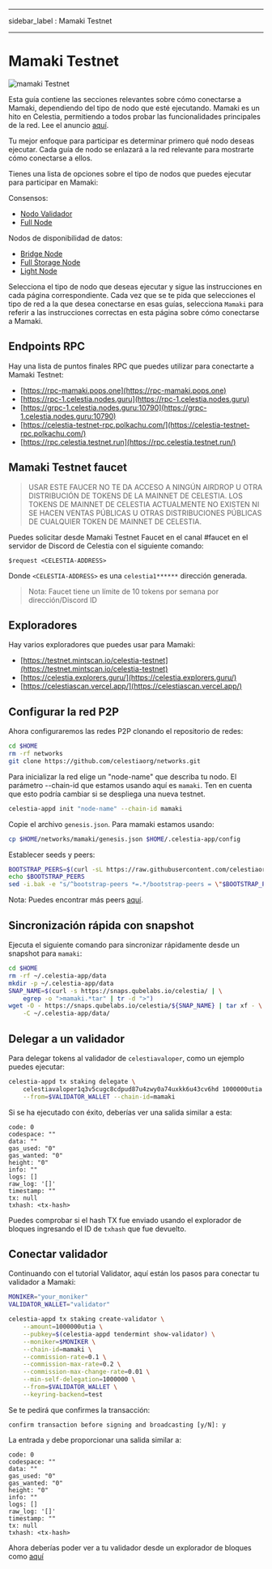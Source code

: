 - - -
sidebar_label : Mamaki Testnet
- - -

# Mamaki Testnet
<!-- markdownlint-disable MD013 -->

![mamaki Testnet](/img/mamaki.png)

Esta guía contiene las secciones relevantes sobre cómo conectarse a Mamaki, dependiendo del tipo de nodo que esté ejecutando. Mamaki es un hito en Celestia, permitiendo a todos probar las funcionalidades principales de la red. Lee el anuncio [aquí](https://blog.celestia.org/celestia-testnet-introduces-alpha-data-availability-api/).

Tu mejor enfoque para participar es determinar primero qué nodo deseas ejecutar. Cada guía de nodo se enlazará a la red relevante para mostrarte cómo conectarse a ellos.

Tienes una lista de opciones sobre el tipo de nodos que puedes ejecutar para participar en Mamaki:

Consensos:

* [Nodo Validador](./validator-node.md)
* [Full Node](./consensus-full-node.md)

Nodos de disponibilidad de datos:

* [Bridge Node](./bridge-node.md)
* [Full Storage Node](./full-storage-node.md)
* [Light Node](./light-node.md)

Selecciona el tipo de nodo que deseas ejecutar y sigue las instrucciones en cada página correspondiente. Cada vez que se te pida que selecciones el tipo de red a la que desea conectarse en esas guías, selecciona `Mamaki` para referir a las instrucciones correctas en esta página sobre cómo conectarse a Mamaki.

## Endpoints RPC

Hay una lista de puntos finales RPC que puedes utilizar para conectarte a Mamaki Testnet:

* [https://rpc-mamaki.pops.one](https://rpc-mamaki.pops.one)
* [https://rpc-1.celestia.nodes.guru](https://rpc-1.celestia.nodes.guru)
* [https://grpc-1.celestia.nodes.guru:10790](https://grpc-1.celestia.nodes.guru:10790)
* [https://celestia-testnet-rpc.polkachu.com/](https://celestia-testnet-rpc.polkachu.com/)
* [https://rpc.celestia.testnet.run](https://rpc.celestia.testnet.run/)

## Mamaki Testnet faucet

> USAR ESTE FAUCER NO TE DA ACCESO A NINGÚN AIRDROP U OTRA DISTRIBUCIÓN DE TOKENS DE LA MAINNET DE CELESTIA. LOS TOKENS DE MAINNET DE CELESTIA ACTUALMENTE NO EXISTEN NI SE HACEN VENTAS PÚBLICAS U OTRAS DISTRIBUCIONES PÚBLICAS DE CUALQUIER TOKEN DE MAINNET DE CELESTIA.

Puedes solicitar desde Mamaki Testnet Faucet en el canal #faucet en el servidor de Discord de Celestia con el siguiente comando:

```text
$request <CELESTIA-ADDRESS>
```

Donde `<CELESTIA-ADDRESS>` es una `celestia1******` dirección generada.

> Nota: Faucet tiene un límite de 10 tokens por semana por dirección/Discord ID

## Exploradores

Hay varios exploradores que puedes usar para Mamaki:

* [https://testnet.mintscan.io/celestia-testnet](https://testnet.mintscan.io/celestia-testnet)
* [https://celestia.explorers.guru/](https://celestia.explorers.guru/)
* [https://celestiascan.vercel.app/](https://celestiascan.vercel.app/)

## Configurar la red P2P

Ahora configuraremos las redes P2P clonando el repositorio de redes:

```sh
cd $HOME
rm -rf networks
git clone https://github.com/celestiaorg/networks.git
```

Para inicializar la red elige un "node-name" que describa tu nodo. El parámetro --chain-id que estamos usando aquí es `mamaki`. Ten en cuenta que esto podría cambiar si se despliega una nueva testnet.

```sh
celestia-appd init "node-name" --chain-id mamaki
```

Copie el archivo `genesis.json`. Para mamaki estamos usando:

```sh
cp $HOME/networks/mamaki/genesis.json $HOME/.celestia-app/config
```

Establecer seeds y peers:

```sh
BOOTSTRAP_PEERS=$(curl -sL https://raw.githubusercontent.com/celestiaorg/networks/master/mamaki/bootstrap-peers.txt | tr -d '\n')
echo $BOOTSTRAP_PEERS
sed -i.bak -e "s/^bootstrap-peers *=.*/bootstrap-peers = \"$BOOTSTRAP_PEERS\"/" $HOME/.celestia-app/config/config.toml

```

Nota: Puedes encontrar más peers [aquí](https://github.com/celestiaorg/networks/blob/master/mamaki/peers.txt).

## Sincronización rápida con snapshot

Ejecuta el siguiente comando para sincronizar rápidamente desde un snapshot para `mamaki`:

```sh
cd $HOME
rm -rf ~/.celestia-app/data
mkdir -p ~/.celestia-app/data
SNAP_NAME=$(curl -s https://snaps.qubelabs.io/celestia/ | \
    egrep -o ">mamaki.*tar" | tr -d ">")
wget -O - https://snaps.qubelabs.io/celestia/${SNAP_NAME} | tar xf - \
    -C ~/.celestia-app/data/
```

## Delegar a un validador

Para delegar tokens al validador de `celestiavaloper`, como un ejemplo puedes ejecutar:

```sh
celestia-appd tx staking delegate \
    celestiavaloper1q3v5cugc8cdpud87u4zwy0a74uxkk6u43cv6hd 1000000utia \
    --from=$VALIDATOR_WALLET --chain-id=mamaki
```

Si se ha ejecutado con éxito, deberías ver una salida similar a esta:

```console
code: 0
codespace: ""
data: ""
gas_used: "0"
gas_wanted: "0"
height: "0"
info: ""
logs: []
raw_log: '[]'
timestamp: ""
tx: null
txhash: <tx-hash>
```

Puedes comprobar si el hash TX fue enviado usando el explorador de bloques ingresando el ID de `txhash` que fue devuelto.

## Conectar validador

Continuando con el tutorial Validator, aquí están los pasos para conectar tu validador a Mamaki:

```sh
MONIKER="your_moniker"
VALIDATOR_WALLET="validator"

celestia-appd tx staking create-validator \
    --amount=1000000utia \
    --pubkey=$(celestia-appd tendermint show-validator) \
    --moniker=$MONIKER \
    --chain-id=mamaki \
    --commission-rate=0.1 \
    --commission-max-rate=0.2 \
    --commission-max-change-rate=0.01 \
    --min-self-delegation=1000000 \
    --from=$VALIDATOR_WALLET \
    --keyring-backend=test
```

Se te pedirá que confirmes la transacción:

```console
confirm transaction before signing and broadcasting [y/N]: y
```

La entrada `y` debe proporcionar una salida similar a:

```console
code: 0
codespace: ""
data: ""
gas_used: "0"
gas_wanted: "0"
height: "0"
info: ""
logs: []
raw_log: '[]'
timestamp: ""
tx: null
txhash: <tx-hash>
```

Ahora deberías poder ver a tu validador desde un explorador de bloques como [aquí](https://celestia.explorers.guru/)
